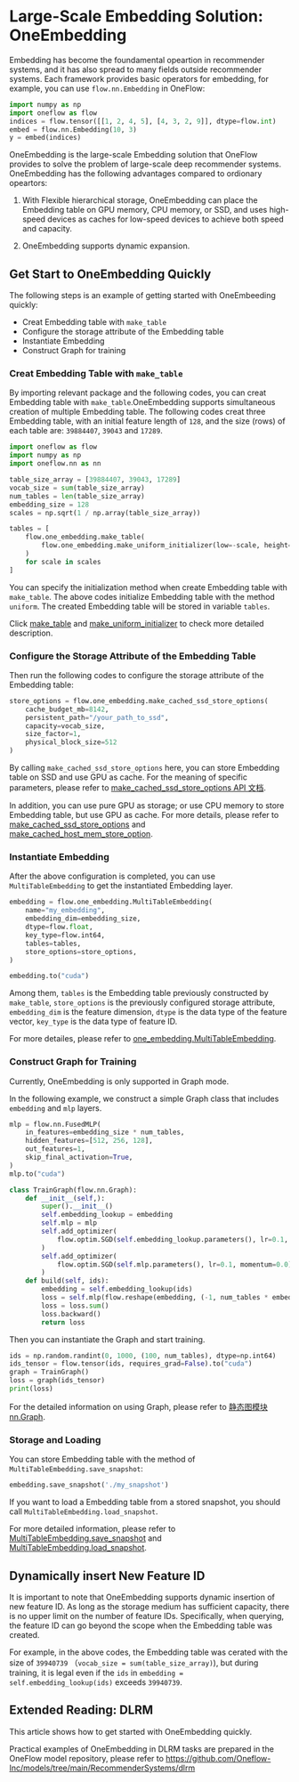 # Large-Scale Embedding Solution: OneEmbedding

Embedding has become the foundamental opeartion in recommender systems, and it has also spread to many fields outside recommender systems. Each framework provides basic operators for embedding, for example, you can use `flow.nn.Embedding` in OneFlow:

```python
import numpy as np
import oneflow as flow
indices = flow.tensor([[1, 2, 4, 5], [4, 3, 2, 9]], dtype=flow.int)
embed = flow.nn.Embedding(10, 3)
y = embed(indices)
```

OneEmbedding is the large-scale Embedding solution that OneFlow provides to solve the problem of large-scale deep recommender systems. OneEmbedding has the following advantages compared to ordionary opeartors:

1. With Flexible hierarchical storage, OneEmbedding can place the Embedding table on GPU memory, CPU memory, or SSD, and uses high-speed devices as caches for low-speed devices to achieve both speed and capacity.

2. OneEmbedding supports dynamic expansion.

## Get Start to OneEmbedding Quickly

The following steps is an example of getting started with OneEmbeeding quickly: 

- Creat Embedding table with `make_table`
- Configure the storage attribute of the Embedding table
- Instantiate Embedding
- Construct Graph for training

### Creat Embedding Table with `make_table`

By importing relevant package and the following codes, you can creat Embedding table with `make_table`.OneEmbedding supports simultaneous creation of multiple Embedding table. The following codes creat three Embedding table, with an initial feature length of `128`, and the size (rows) of each table are: `39884407`, `39043` and `17289`.

```python
import oneflow as flow
import numpy as np
import oneflow.nn as nn

table_size_array = [39884407, 39043, 17289]
vocab_size = sum(table_size_array)
num_tables = len(table_size_array)
embedding_size = 128    
scales = np.sqrt(1 / np.array(table_size_array))

tables = [
    flow.one_embedding.make_table(
        flow.one_embedding.make_uniform_initializer(low=-scale, height=scale)
    )
    for scale in scales
]
```

You can specify the initialization method when create Embedding table with `make_table`. The above codes initialize Embedding table with the method `uniform`. The created Embedding table will be stored in variable `tables`. 

Click [make_table]() and [make_uniform_initializer]() to check more detailed description.

### Configure the Storage Attribute of the Embedding Table

Then run the following codes to configure the storage attribute of the Embedding table:

```python
store_options = flow.one_embedding.make_cached_ssd_store_options(
    cache_budget_mb=8142,
    persistent_path="/your_path_to_ssd", 
    capacity=vocab_size,
    size_factor=1,   			
    physical_block_size=512
)
```

By calling `make_cached_ssd_store_options` here, you can store Embedding table on SSD and use GPU as cache. For the meaning of specific parameters, please refer to [make_cached_ssd_store_options API 文档]().

In addition, you can use pure GPU as storage; or use CPU memory to store Embedding table, but use GPU as cache. For more details, please refer to [make_cached_ssd_store_options]() and [make_cached_host_mem_store_option]().

### Instantiate Embedding

After the above configuration is completed, you can use `MultiTableEmbedding` to get the instantiated Embedding layer.

```python
embedding = flow.one_embedding.MultiTableEmbedding(
    name="my_embedding",
    embedding_dim=embedding_size,
    dtype=flow.float,
    key_type=flow.int64,
    tables=tables,
    store_options=store_options,
)

embedding.to("cuda")
```

Among them, `tables` is the Embedding table previously constructed by `make_table`, `store_options` is the previously configured storage attribute, `embedding_dim` is the feature dimension, `dtype` is the data type of the feature vector, `key_type` is the data type of feature ID.

For more detailes, please refer to [one_embedding.MultiTableEmbedding]().

### Construct Graph for Training

Currently, OneEmbedding is only supported in Graph mode. 

In the following example, we construct a simple Graph class that includes `embedding` and `mlp` layers.

```python
mlp = flow.nn.FusedMLP(
    in_features=embedding_size * num_tables,
    hidden_features=[512, 256, 128],
    out_features=1,
    skip_final_activation=True,
)
mlp.to("cuda")

class TrainGraph(flow.nn.Graph):
    def __init__(self,):
        super().__init__()
        self.embedding_lookup = embedding
        self.mlp = mlp
        self.add_optimizer(
            flow.optim.SGD(self.embedding_lookup.parameters(), lr=0.1, momentum=0.0)
        )
        self.add_optimizer(
            flow.optim.SGD(self.mlp.parameters(), lr=0.1, momentum=0.0)
        )
    def build(self, ids):
        embedding = self.embedding_lookup(ids)
        loss = self.mlp(flow.reshape(embedding, (-1, num_tables * embedding_size)))
        loss = loss.sum()
        loss.backward()
        return loss
```

Then you can instantiate the Graph and start training.

```python
ids = np.random.randint(0, 1000, (100, num_tables), dtype=np.int64)
ids_tensor = flow.tensor(ids, requires_grad=False).to("cuda")
graph = TrainGraph()
loss = graph(ids_tensor)
print(loss)
```

For the detailed information on using Graph, please refer to [静态图模块 nn.Graph](../basics/08_nn_graph.md). 

### Storage and Loading

You can store Embedding table with the method of `MultiTableEmbedding.save_snapshot`:

```python
embedding.save_snapshot('./my_snapshot')
```

If you want to load a Embedding table from a stored snapshot, you should call `MultiTableEmbedding.load_snapshot`.

For more detailed information, please refer to [MultiTableEmbedding.save_snapshot]() and [MultiTableEmbedding.load_snapshot]().

## Dynamically insert New Feature ID

It is important to note that OneEmbedding supports dynamic insertion of new feature ID. As long as the storage medium has sufficient capacity, there is no upper limit on the number of feature IDs. Specifically, when querying, the feature ID can go beyond the scope when the Embedding table was created.

For example, in the above codes, the Embedding table was cerated with the size of `39940739` （`vocab_size = sum(table_size_array)`), but during training, it is legal even if the `ids` in `embedding = self.embedding_lookup(ids)` exceeds `39940739`.
  
## Extended Reading: DLRM

This article shows how to get started with OneEmbedding quickly.

Practical examples of OneEmbedding in DLRM tasks are prepared in the OneFlow model repository, please refer to https://github.com/Oneflow-Inc/models/tree/main/RecommenderSystems/dlrm
